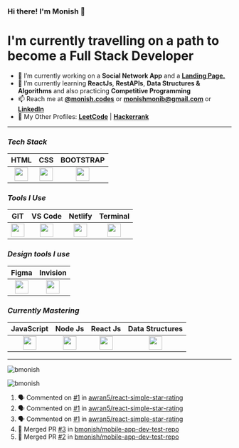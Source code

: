 ### Hi there! I'm Monish 👋

# I'm currently travelling on a path to become a Full Stack Developer

- 🔭 I’m currently working on a **Social Network App** and a [**Landing Page.**](https://bmonish.github.io/early-storage/)
- 🌱 I’m currently learning **ReactJs**, **RestAPIs**, **Data Structures & Algorithms** and also practicing **Competitive Programming**
- 📫 Reach me at [**@monish.codes**](https://www.instagram.com/monish.codes/) or **monishmonib@gmail.com** or [**LinkedIn**](https://linkedin.com/in/bmonish)
- 👤 My Other Profiles: [**LeetCode**](https://leetcode.com/bmonish/) | [**Hackerrank**](https://www.hackerrank.com/monishmonib)

__________

### ***Tech Stack***

| HTML  | CSS | BOOTSTRAP |
| :-------------: | :-------------: | :-------------: |
| <img height="30px" src="https://cdn.svgporn.com/logos/html-5.svg">  | <img height="30px" src="https://cdn.svgporn.com/logos/css-3.svg"> | <img height="30px" src="https://cdn.svgporn.com/logos/bootstrap.svg"> |

### ***Tools I Use***

| GIT  | VS Code | Netlify | Terminal | 
| :-------------: | :-------------: |:-------------: | :-------------: |
| <img height="30px" src="https://cdn.svgporn.com/logos/git-icon.svg">  | <img height="30px" src="https://cdn.svgporn.com/logos/visual-studio-code.svg"> |  <img height="30px" src="https://cdn.svgporn.com/logos/netlify.svg"> |  <img height="30px" src="https://cdn.svgporn.com/logos/terminal.svg"> | 

### ***Design tools I use***

| Figma | Invision |
| :-------------: | :-------------: |
| <img height="30px" src="https://cdn.svgporn.com/logos/figma.svg"> | <img height="30px" src="https://cdn.svgporn.com/logos/invision.svg"> |

### ***Currently Mastering***

| JavaScript | Node Js | React Js | Data Structures |
| :-------------: | :-------------: | :-------------: |:-------------: |
| <img height="30px" src="https://cdn.svgporn.com/logos/javascript.svg"> | <img height="30px" src="https://cdn.svgporn.com/logos/nodejs-icon.svg"> |  <img height="30px" src="https://cdn.svgporn.com/logos/react.svg"> | <img height="30px" src="https://image.flaticon.com/icons/png/512/2920/2920211.png"> |

_____

<p><img src="https://github-readme-stats.vercel.app/api?username=bmonish&count_private=true&show_icons=true&theme=react&hide=stars" alt="bmonish"/></p>

<p><img src="https://github-readme-streak-stats.herokuapp.com/?user=bmonish" alt="bmonish"/></p>

<!--START_SECTION:activity-->
1. 🗣 Commented on [#1](https://github.com/awran5/react-simple-star-rating/issues/1) in [awran5/react-simple-star-rating](https://github.com/awran5/react-simple-star-rating)
2. 🗣 Commented on [#1](https://github.com/awran5/react-simple-star-rating/issues/1) in [awran5/react-simple-star-rating](https://github.com/awran5/react-simple-star-rating)
3. 🗣 Commented on [#1](https://github.com/awran5/react-simple-star-rating/issues/1) in [awran5/react-simple-star-rating](https://github.com/awran5/react-simple-star-rating)
4. 🎉 Merged PR [#3](https://github.com/bmonish/mobile-app-dev-test-repo/pull/3) in [bmonish/mobile-app-dev-test-repo](https://github.com/bmonish/mobile-app-dev-test-repo)
5. 🎉 Merged PR [#2](https://github.com/bmonish/mobile-app-dev-test-repo/pull/2) in [bmonish/mobile-app-dev-test-repo](https://github.com/bmonish/mobile-app-dev-test-repo)
<!--END_SECTION:activity-->
